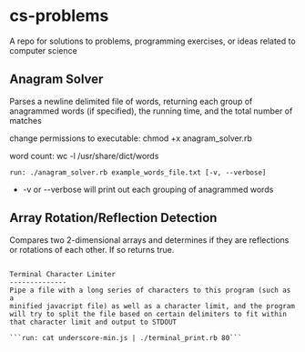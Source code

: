 cs-problems
===========

A repo for solutions to problems, programming exercises, or ideas related to computer science

Anagram Solver
--------------
Parses a newline delimited file of words, returning each group of
anagrammed words (if specified), the running time, and the total number of matches

change permissions to executable: chmod +x anagram_solver.rb

word count: wc -l /usr/share/dict/words

```run: ./anagram_solver.rb example_words_file.txt [-v, --verbose]```
   - -v or --verbose will print out each grouping of anagrammed words

Array Rotation/Reflection Detection
--------------
Compares two 2-dimensional arrays and determines if they are reflections or rotations of each other. If so returns true.

```run: ./arrd.py [Array1] [Array2]

Terminal Character Limiter
--------------
Pipe a file with a long series of characters to this program (such as a
minified javacript file) as well as a character limit, and the program
will try to split the file based on certain delimiters to fit within
that character limit and output to STDOUT

```run: cat underscore-min.js | ./terminal_print.rb 80```
